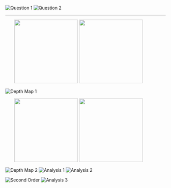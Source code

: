 ![Question 1](https://github.com/ykamoji/depth-disparity/blob/main/img_refs/question_1.png?raw=true)
![Question 2](https://github.com/ykamoji/depth-disparity/blob/main/img_refs/question_2.png?raw=true)

<hr/>

&nbsp;&nbsp;&nbsp;&nbsp;&nbsp;&nbsp;
<img src="https://github.com/ykamoji/depth-disparity/blob/main/img_refs/cones_1.png?raw=true" width="200"/>
<img src="https://github.com/ykamoji/depth-disparity/blob/main/img_refs/cones_2.png?raw=true" width="200"/>

![Depth Map 1](https://github.com/ykamoji/depth-disparity/blob/main/img_refs/depth_map_1.png?raw=true)

&nbsp;&nbsp;&nbsp;&nbsp;&nbsp;&nbsp;
<img src="https://github.com/ykamoji/depth-disparity/blob/main/img_refs/teddy_1.png?raw=true" width="200"/>
<img src="https://github.com/ykamoji/depth-disparity/blob/main/img_refs/teddy_2.png?raw=true" width="200"/>

![Depth Map 2](https://github.com/ykamoji/depth-disparity/blob/main/img_refs/depth_map_2.png?raw=true)
![Analysis 1](https://github.com/ykamoji/depth-disparity/blob/main/img_refs/analysis_1.png?raw=true)
![Analysis 2](https://github.com/ykamoji/depth-disparity/blob/main/img_refs/analysis_2.png?raw=true)


![Second Order](https://github.com/ykamoji/depth-disparity/blob/main/img_refs/second_order.png?raw=true)
![Analysis 3](https://github.com/ykamoji/depth-disparity/blob/main/img_refs/analysis_3.png?raw=true)
